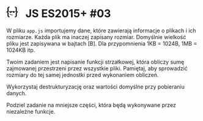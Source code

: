 # [![](../assets/img/logo-readme2.jpg)](https://devmentor.pl) &nbsp; JS ES2015+ #03

W pliku `app.js` importujemy dane, które zawierają informacje o plikach i ich rozmiarze. Każda plik ma inaczej zapisany rozmiar. Domyślnie wielkość pliku jest zapisywana w bajtach [B]. Dla przypomnienia 1KB = 1024B, 1MB = 1024KB itp.

Twoim zadaniem jest napisanie funkcji strzałkowej, która obliczy sumę zajmowanej przestrzeni przez wszystkie pliki. Pamiętaj, aby sprowadzić rozmiary do tej samej jednostki przed wykonaniem obliczeń.

Wykorzystaj destrukturyzację oraz wartości domyślne przy pobieraniu danych.

Podziel zadanie na mniejsze części, która będą wykonywane przez niezależne funkcje.

